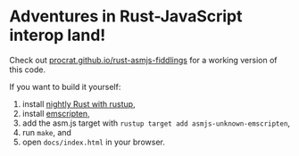 Adventures in Rust-JavaScript interop land!
===========================================

Check out
[procrat.github.io/rust-asmjs-fiddlings](https://procrat.github.io/rust-asmjs-fiddlings)
for a working version of this code.

If you want to build it yourself:
1. install [nightly Rust with rustup](https://www.rustup.rs),
2. install [emscripten](http://emscripten.org),
3. add the asm.js target with `rustup target add asmjs-unknown-emscripten`,
4. run `make`, and
5. open `docs/index.html` in your browser.
